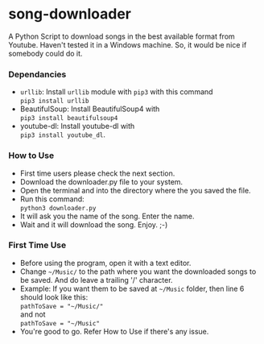 # song-downloader
A Python Script to download songs in the best available format from Youtube. Haven't tested it in a Windows machine. So, it would be nice if somebody could do it.

### Dependancies
* `urllib`: Install `urllib` module with `pip3` with this command  
`pip3 install urllib`
* BeautifulSoup: Install BeautifulSoup4 with  
`pip3 install beautifulsoup4`
* youtube-dl: Install youtube-dl with  
`pip3 install youtube_dl`.

### How to Use  
* First time users please check the next section.
* Download the downloader.py file to your system.
* Open the terminal and into the directory where the you saved the file.
* Run this command:  
`python3 downloader.py`
* It will ask you the name of the song. Enter the name.
* Wait and it will download the song. Enjoy. ;-)

### First Time Use
* Before using the program, open it with a text editor.
* Change `~/Music/` to the path where you want the downloaded songs to be saved. And do leave a trailing '/' character. 
* Example: If you want them to be saved at `~/Music` folder, then line 6 should look like this:  
`pathToSave = "~/Music/"`  
and not  
`pathToSave = "~/Music"`
* You're good to go. Refer How to Use if there's any issue.
